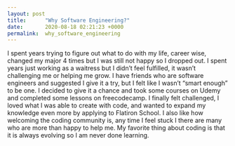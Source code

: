 ```yaml
---
layout: post
title:      "Why Software Engineering?"
date:       2020-08-18 02:21:23 +0000
permalink:  why_software_engineering
---
```


I spent years trying to figure out what to do with my life, career wise, changed my major 4 times but I was still not happy so I dropped out. I spent years just working as a waitress but I didn’t feel fulfilled, it wasn’t challenging me or helping me grow. I have friends who are software engineers and suggested I give it a try, but I felt like I wasn’t “smart enough” to be one. I decided to give it a chance and took some courses on Udemy and completed some lessons on freecodecamp. I finally felt challenged, I loved what I was able to create with code, and wanted to expand my knowledge even more by applying to Flatiron School. I also like how welcoming the coding community is, any time I feel stuck I there are many who are more than happy to help me. My favorite thing about coding is that it is always evolving so I am never done learning. 
